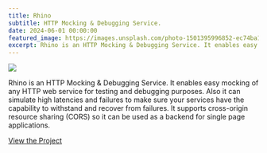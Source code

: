 ```yaml
---
title: Rhino
subtitle: HTTP Mocking & Debugging Service.
date: 2024-06-01 00:00:00
featured_image: https://images.unsplash.com/photo-1501395996852-ec74ba174d29?q=90&fm=jpg&w=1000&fit=max
excerpt: Rhino is an HTTP Mocking & Debugging Service. It enables easy mocking of any HTTP web service for testing and debugging purposes.
---
```


![](https://images.unsplash.com/photo-1501395996852-ec74ba174d29?q=90&fm=jpg&w=1000&fit=max)

Rhino is an HTTP Mocking & Debugging Service. It enables easy mocking of any HTTP web service for testing and debugging purposes. Also it can simulate high latencies and failures to make sure your services have the capability to withstand and recover from failures. It supports cross-origin resource sharing (CORS) so it can be used as a backend for single page applications.

<a href="https://github.com/Clivern/Rhino" class="button button--large">View the Project</a>
